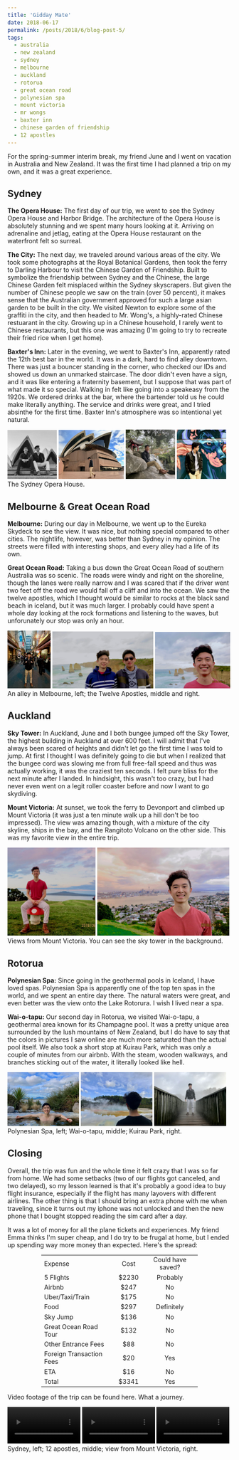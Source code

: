 ```yaml
---
title: 'Gidday Mate'
date: 2018-06-17
permalink: /posts/2018/6/blog-post-5/
tags:
  - australia
  - new zealand
  - sydney
  - melbourne
  - auckland
  - rotorua
  - great ocean road
  - polynesian spa
  - mount victoria
  - mr wongs
  - baxter inn
  - chinese garden of friendship
  - 12 apostles
---
```


For the spring-summer interim break, my friend June and I went on vacation in Australia and New Zealand. It was the first time I had planned a trip on my own, and it was a great experience.

Sydney
------

**The Opera House:** The first day of our trip, we went to see the Sydney Opera House and Harbor Bridge. The architecture of the Opera House is absolutely stunning and we spent many hours looking at it. Arriving on adrenaline and jetlag, eating at the Opera House restaurant on the waterfront felt so surreal. 

**The City:** The next day, we traveled around various areas of the city. We took some photographs at the Royal Botanical Gardens, then took the ferry to Darling Harbour to visit the Chinese Garden of Friendship. Built to symbolize the friendship between Sydney and the Chinese, the large Chinese Garden felt misplaced within the Sydney skyscrapers. But given the number of Chinese people we saw on the train (over 50 percent), it makes sense that the Australian government approved for such a large asian garden to be built in the city. We visited Newton to explore some of the graffiti in the city, and then headed to Mr. Wong's, a highly-rated Chinese restuarant in the city. Growing up in a Chinese household, I rarely went to Chinese restaurants, but this one was amazing (I'm going to try to recreate their fried rice when I get home). 

**Baxter's Inn:** Later in the evening, we went to Baxter's Inn, apparently rated the 12th best bar in the world. It was in a dark, hard to find alley downtown. There was just a bouncer standing in the corner, who checked our IDs and showed us down an unmarked staircase. The door didn't even have a sign, and it was like entering a fraternity basement, but I suppose that was part of what made it so special. Walking in felt like going into a speakeasy from the 1920s. We ordered drinks at the bar, where the bartender told us he could make literally anything. The service and drinks were great, and I tried absinthe for the first time. Baxter Inn's atmosphere was so intentional yet natural. 

<img src='/images/opera_2.jpg' width="22%">
<img src='/images/opera_1.jpg' width="29.3%">
<img src='/images/chinese_garden.jpg' width="22%">
<img src='/images/graffiti.jpg' width="22%">
The Sydney Opera House.

Melbourne & Great Ocean Road
------

**Melbourne:** During our day in Melbourne, we went up to the Eureka Skydeck to see the view. It was nice, but nothing special compared to other cities. The nightlife, however, was better than Sydney in my opinion. The streets were filled with interesting shops, and every alley had a life of its own. 

**Great Ocean Road:** Taking a bus down the Great Ocean Road of southern Australia was so scenic. The roads were windy and right on the shoreline, though the lanes were really narrow and I was scared that if the driver went two feet off the road we would fall off a cliff and into the ocean. We saw the twelve apostles, which I thought would be similar to rocks at the black sand beach in iceland, but it was much larger. I probably could have spent a whole day looking at the rock formations and listening to the waves, but unforunately our stop was only an hour. 

<img src='/images/melbourne.jpg' width="19.3%">
<img src='/images/apostles_2.jpg' width="45%">
<img src='/images/apostles.jpg' width="33.5%">
An alley in Melbourne, left; the Twelve Apostles, middle and right.

Auckland
------

**Sky Tower:** In Auckland, June and I both bungee jumped off the Sky Tower, the highest building in Auckland at over 600 feet. I will admit that I've always been scared of heights and didn't let go the first time I was told to jump. At first I thought I was definitely going to die but when I realized that the bungee cord was slowing me from full free-fall speed and thus was actually working, it was the craziest ten seconds. I felt pure bliss for the next minute after I landed. In hindsight, this wasn't too crazy, but I had never even went on a legit roller coaster before and now I want to go skydiving.

**Mount Victoria:** At sunset, we took the ferry to Devonport and climbed up Mount Victoria (it was just a ten minute walk up a hill don't be too impressed). The view was amazing though, with a mixture of the city skyline, ships in the bay, and the Rangitoto Volcano on the other side. This was my favorite view in the entire trip.

<img src='/images/mount_victoria_2.jpg' width="39.3%">
<img src='/images/mount_victoria_1.jpg' width="59%">
Views from Mount Victoria. You can see the sky tower in the background. 

Rotorua
------

**Polynesian Spa:** Since going in the geothermal pools in Iceland, I have loved spas. Polynesian Spa is apparently one of the top ten spas in the world, and we spent an entire day there. The natural waters were great, and even better was the view onto the Lake Rotorura. I wish I lived near a spa. 

**Wai-o-tapu:** Our second day in Rotorua, we visited Wai-o-tapu, a geothermal area known for its Champagne pool. It was a pretty unique area surrounded by the lush mountains of New Zealand, but I do have to say that the colors in pictures I saw online are much more saturated than the actual pool itself. We also took a short stop at Kuirau Park, which was only a couple of minutes from our airbnb. With the steam, wooden walkways, and branches sticking out of the water, it literally looked like hell. 

<img src='/images/poly_spa.jpg' width="32%">
<img src='/images/waiotapu.jpg' width="32%">
<img src='/images/death_park.jpg' width="32%">
Polynesian Spa, left; Wai-o-tapu, middle; Kuirau Park, right.

Closing
------

Overall, the trip was fun and the whole time it felt crazy that I was so far from home. We had some setbacks (two of our flights got canceled, and two delayed), so my lesson learned is that it's probably a good idea to buy flight insurance, especially if the flight has many layovers with different airlines. The other thing is that I should bring an extra phone with me when traveling, since it turns out my iphone was not unlocked and then the new phone that I bought stopped reading the sim card after a day. 

It was a lot of money for all the plane tickets and experiences. My friend Emma thinks I'm super cheap, and I do try to be frugal at home, but I ended up spending way more money than expected. Here's the spread: 

<center>

<table style="width:70%" >
  <tr>
    <td>Expense</td>
    <td align="center">Cost</td> 
    <td align="center">Could have saved?</td>
  </tr>
  <tr>
    <td>5 Flights</td>
    <td align="center">$2230</td> 
    <td align="center">Probably</td>
  </tr>
  <tr>
    <td>Airbnb</td>
    <td align="center">$247</td> 
    <td align="center">No</td>
  </tr>
  <tr>
    <td>Uber/Taxi/Train</td>
    <td align="center">$175</td> 
    <td align="center">No</td>
  </tr>
  <tr>
    <td>Food</td>
    <td align="center">$297</td> 
    <td align="center">Definitely</td>
  </tr>
  <tr>
    <td>Sky Jump</td>
    <td align="center">$136</td> 
    <td align="center">No</td>
  </tr>
  <tr>
    <td>Great Ocean Road Tour</td>
    <td align="center">$132</td> 
    <td align="center">No</td>
  </tr>
  <tr>
    <td>Other Entrance Fees</td>
    <td align="center">$88</td> 
    <td align="center">No</td>
  </tr>
  <tr>
    <td>Foreign Transaction Fees</td>
    <td align="center">$20</td> 
    <td align="center">Yes</td>
  </tr>
  <tr>
    <td>ETA</td>
    <td align="center">$16</td> 
    <td align="center">No</td>
  </tr>
  <tr>
    <td>Total</td>
    <td align="center">$3341</td> 
    <td align="center">Yes</td>
  </tr>
</table>
</center>

Video footage of the trip can be found here. What a journey. 

<video src="/images/sydney.mp4" width="32.5%" autoplay loop></video>
<video src="/images/apostles.mp4" width="32.5%" autoplay loop></video>
<video src="/images/mount_vic_video.mp4" width="32.5%" autoplay loop></video>
Sydney, left; 12 apostles, middle; view from Mount Victoria, right.





